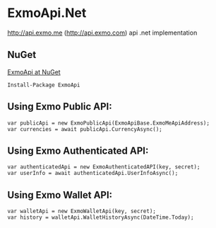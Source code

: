 # ExmoApi.Net
http://api.exmo.me (http://api.exmo.com) api .net implementation

## NuGet
[ExmoApi at NuGet](https://www.nuget.org/packages/ExmoApi)

    Install-Package ExmoApi
    
    
 Using Exmo Public API:
----------------------
    var publicApi = new ExmoPublicApi(ExmoApiBase.ExmoMeApiAddress);
    var currencies = await publicApi.CurrencyAsync();

Using Exmo Authenticated API:
-----------------------------
    var authenticatedApi = new ExmoAuthenticatedAPI(key, secret);
    var userInfo = await authenticatedApi.UserInfoAsync();

Using Exmo Wallet API:
----------------------
    var walletApi = new ExmoWalletApi(key, secret);
    var history = walletApi.WalletHistoryAsync(DateTime.Today);
